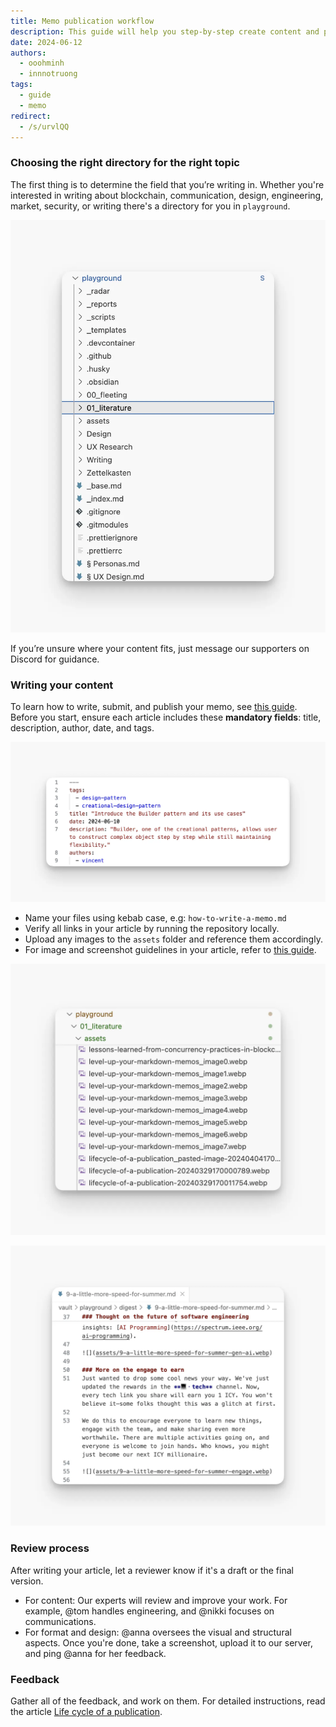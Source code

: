```yaml
---
title: Memo publication workflow
description: This guide will help you step-by-step create content and publish on memo.
date: 2024-06-12
authors:
  - ooohminh
  - innnotruong
tags:
  - guide
  - memo
redirect:
  - /s/urvlQQ
---
```


### Choosing the right directory for the right topic

The first thing is to determine the field that you’re writing in. Whether you're interested in writing about blockchain, communication, design, engineering, market, security, or writing there's a directory for you in `playground`.

![](assets/memo-publication-workflow-choose-topic.webp)

If you’re unsure where your content fits, just message our supporters on Discord for guidance.

### Writing your content

To learn how to write, submit, and publish your memo, see [this guide](publish-on-memo.md). Before you start, ensure each article includes these **mandatory fields**: title, description, author, date, and tags.

![](assets/memo-publication-workflow-metadata.webp)

- Name your files using kebab case, e.g: `how-to-write-a-memo.md`
- Verify all links in your article by running the repository locally.
- Upload any images to the `assets` folder and reference them accordingly.
- For image and screenshot guidelines in your article, refer to [this guide](../guides/take-better-screenshots-on-mac.md).

![](assets/memo-publication-workflow-images-format.webp)

![](assets/memo-publication-workflow-format.webp)

### Review process

After writing your article, let a reviewer know if it's a draft or the final version.

- For content: Our experts will review and improve your work. For example, @tom handles engineering, and @nikki focuses on communications.
- For format and design: @anna oversees the visual and structural aspects. Once you're done, take a screenshot, upload it to our server, and ping @anna for her feedback.

### Feedback

Gather all of the feedback, and work on them. For detailed instructions, read the article [Life cycle of a publication](publication-life-cycle.md).
